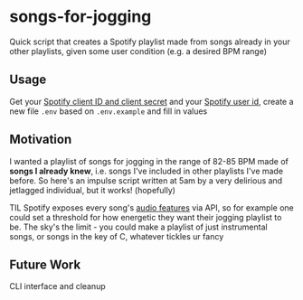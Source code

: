 # songs-for-jogging
Quick script that creates a Spotify playlist made from songs already in your other playlists, given some user condition (e.g. a desired BPM range) 

## Usage
Get your [Spotify client ID and client secret](https://developer.spotify.com/dashboard/login) and your [Spotify user id](https://www.bonjohh.com/how-to-get-my-spotify-user-id.html), create a new file `.env` based on `.env.example` and fill in values

## Motivation
I wanted a playlist of songs for jogging in the range of 82-85 BPM made of **songs I already knew**, i.e. songs I've included in other playlists I've made before. So here's an impulse script written at 5am by a very delirious and jetlagged individual, but it works! (hopefully)

TIL Spotify exposes every song's [audio features](https://developer.spotify.com/documentation/web-api/reference/#/operations/get-audio-features) via API, so for example one could set a threshold for how energetic they want their jogging playlist to be. The sky's the limit - you could make a playlist of just instrumental songs, or songs in the key of C, whatever tickles ur fancy

## Future Work
CLI interface and cleanup
